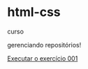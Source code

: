 # html-css
 curso

 gerenciando repositórios!

<a href="https://juanbarross.github.io/html-css/exercicios/ex002/index.html"> Executar o exercício 001 </a>
                   